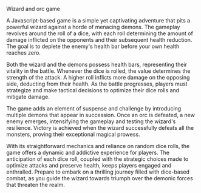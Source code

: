 Wizard and orc game

A Javascript-based game is a simple yet captivating adventure that pits a powerful wizard against a horde of menacing demons. The gameplay revolves around the roll of a dice, with each roll determining the amount of damage inflicted on the opponents and their subsequent health reduction. The goal is to deplete the enemy's health bar before your own health reaches zero.

Both the wizard and the demons possess health bars, representing their vitality in the battle. Whenever the dice is rolled, the value determines the strength of the attack. A higher roll inflicts more damage on the opposing side, deducting from their health. As the battle progresses, players must strategize and make tactical decisions to optimize their dice rolls and mitigate damage.

The game adds an element of suspense and challenge by introducing multiple demons that appear in succession. Once an orc is defeated, a new enemy emerges, intensifying the gameplay and testing the wizard's resilience. Victory is achieved when the wizard successfully defeats all the monsters, proving their exceptional magical prowess.

With its straightforward mechanics and reliance on random dice rolls, the game offers a dynamic and addictive experience for players. The anticipation of each dice roll, coupled with the strategic choices made to optimize attacks and preserve health, keeps players engaged and enthralled. Prepare to embark on a thrilling journey filled with dice-based combat, as you guide the wizard towards triumph over the demonic forces that threaten the realm.
